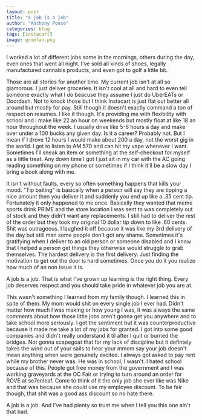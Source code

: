 ```yaml
---
layout: post
title: "a job is a job"
author: "Anthony Ponce"
categories: blog
tags: [instacart]
image: grimfan.png
---
```


I worked a lot of different jobs some in the mornings, others during the day, even ones that went all night. I've sold all kinds of shoes, legally manufactured cannabis products, and even got to golf a little bit. 

Those are all stories for another time. My current job isn't at all so glamorous. I just deliver groceries. It isn't cool at all and hard to even tell someone exactly what I do beacuse they assume I just do UberEATs or Doordash. Not to knock those but I think Instacart is just flat out better all around but mostly for pay. Still though it doesn't exactly command a ton of respect on resumes. I like it though. It's providing me with flexibility with school and I make like 22 an hour on weekends but mostly float at like 18 an hour throughout the week. I usually drive like 5-6 hours a day and make over under a 100 bucks any given day. Is it a career? Probably not. But I mean if I drove 12 hours I would make about 200 a day, not the worst gig in the world. I get to listen to AM 570 and can hit my vape whenever I want. Sometimes I'll sneak an item or something at the self-checkout for myself as a little treat. Any down time I got I just sit in my car with the AC going reading something on my phone or sometimes if I think it'll be a slow day I bring a book along with me.

It isn't without faults, every so often something happens that kills your mood. "Tip baiting" is basically when a person will say they are tipping a nice amount then you deliver it and suddenly you end up like a .35 cent tip. Fortunately it only happened to me once. Basically they wanted that meme sports drink PRIME and the store location I was sent to was completely out of stock and they didn't want any replacements. I still had to deliver the rest of the order but they took my original 10 dollar tip down to like .60 cents. Shit was outrageous. I laughed it off because it was like my 3rd delivery of the day but still man some people don't got any shame. Sometimes it's gratifying when I deliver to an old person or someone disabled and I know that I helped a person get things they otherwise would struggle to grab themselves. The hardest delivery is the first delivery. Just finding the motivation to get out the door is hard sometimes. Once you do it you realize how much of an non issue it is.

A job is a job. That is what I've grown up learning is the right thing. Every job deserves respect and you should take pride in whatever job you are at. 

This wasn't something I learned from my family though. I learned this in spite of them. My mom would shit on every single job I ever had. Didn't matter how much I was making or how young I was, it was always the same comments about how those little jobs aren't gonna get you anywhere and to take school more seriously. I get the sentiment but it was counterproductive because it made me take a lot of my jobs for granted. I got into some good companies and didn't really understand it til after I quit or burned the bridges. Not gonna scapegoat that for my lack of discipline but it defintely takes the wind out of your sails to hear your mmom say your job doesn't mean anything when were genuinely excited. I always got asked to pay rent while my brother never was. He was in school, I wasn't. I hated school because of this. People got free money from the government and I was working graveyards at the OC Fair or trying to turn around an order for ROVE at se7enleaf. Come to think of it the only job she ever like was Nike and that was because she could use my employee discount. To be fair though, that shit was a good ass discount so no hate there. 

A job is a job. And I've had plenty so trust me when I tell you this one ain't that bad. 
